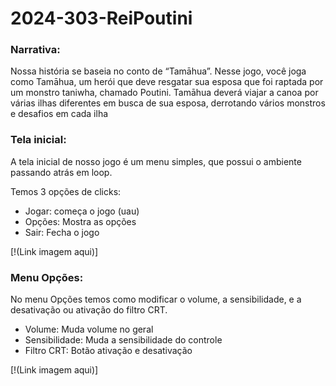 # 2024-303-ReiPoutini
### Narrativa:

  Nossa história se baseia no conto de “Tamāhua”. Nesse jogo, você joga como Tamāhua, um herói que deve resgatar sua esposa que foi raptada por um monstro taniwha, chamado Poutini. Tamāhua deverá viajar a canoa por várias ilhas diferentes em busca de sua esposa, derrotando vários monstros e desafios em cada ilha

### Tela inicial:

  A tela inicial de nosso jogo é um menu simples, que possui o ambiente passando atrás em loop.

Temos 3 opções de clicks:

- Jogar: começa o jogo (uau)
- Opções: Mostra as opções
- Sair: Fecha o jogo
  
[!(Link imagem aqui)]

### Menu Opções:

  No menu Opções temos como modificar o volume, a sensibilidade, e a desativação ou ativação do filtro CRT.

- Volume: Muda volume no geral
- Sensibilidade: Muda a sensibilidade do controle
- Filtro CRT: Botão ativação e desativação

[!(Link imagem aqui)]
